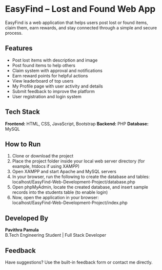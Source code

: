 # EasyFind – Lost and Found Web App

EasyFind is a web application that helps users post lost or found items, claim them, earn rewards, and stay connected through a simple and secure process.

## Features

- Post lost items with description and image  
- Post found items to help others  
- Claim system with approval and notifications  
- Earn reward points for helpful actions  
- View leaderboard of top users  
- My Profile page with user activity and details  
- Submit feedback to improve the platform  
- User registration and login system  

## Tech Stack

**Frontend:** HTML, CSS, JavaScript, Bootstrap
**Backend:** PHP 
**Database:** MySQL  

## How to Run

1. Clone or download the project  
2. Place the project folder inside your local web server directory (for example, htdocs if using XAMPP)  
3. Open XAMPP and start Apache and MySQL servers  
4. In your browser, run the following to create the database and tables:  
   localhost/EasyFind-Web-Development-Project/database.php  
5. Open phpMyAdmin, locate the created database, and insert sample records into the students table (to enable login)  
6. Now, open the application in your browser:  
   localhost/EasyFind-Web-Development-Project/index.php

## Developed By

**Pavithra Pamula**  
B.Tech Engineering Student | Full Stack Developer  

## Feedback

Have suggestions? Use the built-in feedback form or contact me directly.

